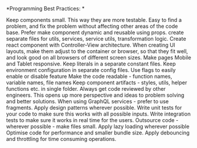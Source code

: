 *Programming Best Practices: *

Keep components small. This way they are more testable. Easy to find a problem, and fix the problem without affecting other areas of the code base.
Prefer make component dynamic and reusable using props.
create separate files for utils, services, service utils, transformation logic.
Create react component with Controller-View architecture.
When creating UI layouts, make them adjust to the container or browser, so that they fit well, and look good on all browsers of different screen sizes.
Make pages Mobile and Tablet responsive.
Keep literals in a separate constant files.
Keep environment configuration in separate config files.
Use flags to easily enable or disable feature
Make the code readable - function names, variable names, file names
Keep component artifacts - styles, utils, helper functions etc. in single folder.
Always get code reviewed by other engineers. This opens up more perspective and ideas to problem solving and better solutions.
When using GraphQL services - prefer to use fragments.
Apply design patterns wherever possible.
Write unit tests for your code to make sure this works with all possible inputs.
Write integration tests to make sure it works in real time for the users.
Outsource code - wherever possible - make files small.
Apply lazy loading wherever possible
Optimise code for performance and smaller bundle size.
Apply debouncing and throttling for time consuming operations.